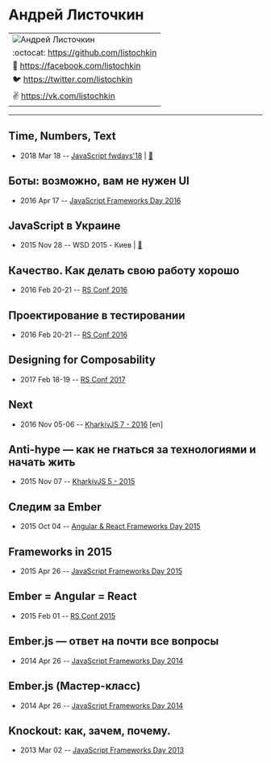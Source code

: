 # Андрей Листочкин

| |
| --- |
| ![Андрей Листочкин](https:&#x2F;&#x2F;avatars.io&#x2F;facebook&#x2F;listochkin&#x2F;large)
| :octocat:  [https:&#x2F;&#x2F;github.com&#x2F;listochkin](https:&#x2F;&#x2F;github.com&#x2F;listochkin)
| :blue_book:  [https:&#x2F;&#x2F;facebook.com&#x2F;listochkin](https:&#x2F;&#x2F;facebook.com&#x2F;listochkin)
| :bird:  [https:&#x2F;&#x2F;twitter.com&#x2F;listochkin](https:&#x2F;&#x2F;twitter.com&#x2F;listochkin)
| :v:  [https:&#x2F;&#x2F;vk.com&#x2F;listochkin](https:&#x2F;&#x2F;vk.com&#x2F;listochkin)

---
## Time, Numbers, Text
- 2018 Mar 18 -- [JavaScript fwdays&#39;18](https://youtu.be/TFBCcNFEmDE)  | [:notebook:](https://speakerdeck.com/listochkin/time-numbers-text)  
## Боты: возможно, вам не нужен UI
- 2016 Apr 17 -- [JavaScript Frameworks Day 2016](https://frameworksdays.com/event/js-frameworks-day-2016/review/bots-ui-not-needed)    
## JavaScript в Украине
- 2015 Nov 28 -- WSD 2015 - Киев  | [:notebook:](https://wsd.events/2015/11/28/pres/js-ua.pdf)  
## Качество. Как делать свою работу хорошо
- 2016 Feb 20-21 -- [RS Conf 2016](https://www.youtube.com/watch?v=Mx22NaWmFhk)    
## Проектирование в тестировании
- 2016 Feb 20-21 -- [RS Conf 2016](https://www.youtube.com/watch?v=lS8EFtdKCUY&t=1076s)    
## Designing for Composability
- 2017 Feb 18-19 -- [RS Conf 2017](https://www.youtube.com/watch?v=BxoJ7WCbQFE)    
## Next
- 2016 Nov 05-06 -- [KharkivJS 7 - 2016](https://www.youtube.com/watch?v=Z37W65etPg4) [en]   
## Anti-hype — как не гнаться за технологиями и начать жить
- 2015 Nov 07 -- [KharkivJS 5 - 2015](https://www.youtube.com/watch?v=xPFRUM_oDKA)    
## Следим за Ember
- 2015 Oct 04 -- [Angular &amp; React Frameworks Day 2015](https://frameworksdays.com/event/angular-react-fwday-2015/review/ember-vs-angular-react)    
## Frameworks in 2015
- 2015 Apr 26 -- [JavaScript Frameworks Day 2015](https://frameworksdays.com/event/js-frameworks-day-2015/review/frameworks-in-2015)    
## Ember &#x3D; Angular &#x3D; React
- 2015 Feb 01 -- [RS Conf 2015](https://www.youtube.com/watch?v=RgJMIbAB5Yg)    
## Ember.js — ответ на почти все вопросы
- 2014 Apr 26 -- [JavaScript Frameworks Day 2014](https://frameworksdays.com/event/js-frameworks-day-2014/review/Ember-js-otvet-na-pochti-voprosy)    
## Ember.js (Мастер-класс)
- 2014 Apr 26 -- [JavaScript Frameworks Day 2014](http://frameworksdays.com/event/js-frameworks-day-2014/review/Ember-js-master-class)    
## Knockout: как, зачем, почему.
- 2013 Mar 02 -- [JavaScript Frameworks Day 2013](https://frameworksdays.com/event/js-frameworks-day-2013/review/Knockout)    
